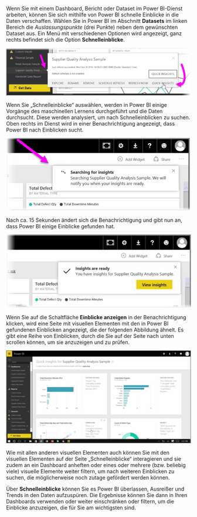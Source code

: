 Wenn Sie mit einem Dashboard, Bericht oder Dataset im Power BI-Dienst arbeiten, können Sie sich mithilfe von Power BI schnelle Einblicke in die Daten verschaffen. Wählen Sie in Power BI im Abschnitt **Datasets** im linken Bereich die *Auslassungspunkte* (drei Punkte) neben dem gewünschten Dataset aus. Ein Menü mit verschiedenen Optionen wird angezeigt, ganz rechts befindet sich die Option **Schnelleinblicke**.

![](media/4-1a-quick-insights/4-1a_1.png)

Wenn Sie „Schnelleinblicke“ auswählen, werden in Power BI einige Vorgänge des maschinellen Lernens durchgeführt und die Daten durchsucht. Diese werden analysiert, um nach Schnelleinblicken zu suchen. Oben rechts im Dienst wird in einer Benachrichtigung angezeigt, dass Power BI nach Einblicken sucht.

![](media/4-1a-quick-insights/4-1a_2.png)

Nach ca. 15 Sekunden ändert sich die Benachrichtigung und gibt nun an, dass Power BI einige Einblicke gefunden hat.

![](media/4-1a-quick-insights/4-1a_3.png)

Wenn Sie auf die Schaltfläche **Einblicke anzeigen** in der Benachrichtigung klicken, wird eine Seite mit visuellen Elementen mit den in Power BI gefundenen Einblicken angezeigt, die der folgenden Abbildung ähnelt. Es gibt eine Reihe von Einblicken, durch die Sie auf der Seite nach unten scrollen können, um sie anzuzeigen und zu prüfen.

![](media/4-1a-quick-insights/4-1a_4.png)

Wie mit allen anderen visuellen Elementen auch können Sie mit den visuellen Elementen auf der Seite „Schnelleinblicke“ interagieren und sie zudem an ein Dashboard anheften oder eines oder mehrere (bzw. beliebig viele) visuelle Elemente weiter filtern, um nach weiteren Einblicken zu suchen, die möglicherweise noch zutage gefördert werden können.

Über **Schnelleinblicke** können Sie es Power BI überlassen, Ausreißer und Trends in den Daten aufzuspüren. Die Ergebnisse können Sie dann in Ihren Dashboards verwenden oder weiter einschränken oder filtern, um die Einblicke anzuzeigen, die für Sie am wichtigsten sind.

